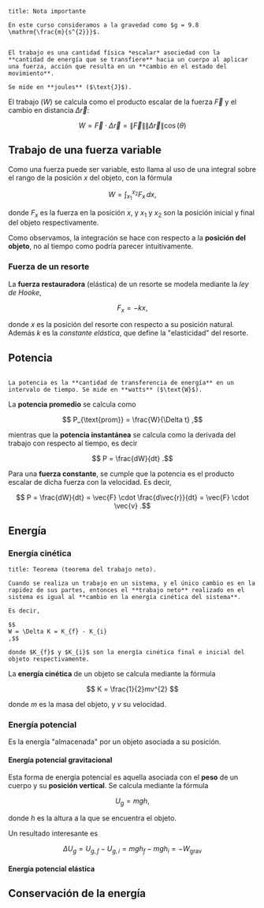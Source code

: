 ```ad-important
title: Nota importante

En este curso consideramos a la gravedad como $g = 9.8 \mathrm{\frac{m}{s^{2}}}$.

```

```ad-definition

El trabajo es una cantidad física *escalar* asociedad con la **cantidad de energía que se transfiere** hacia un cuerpo al aplicar una fuerza, acción que resulta en un **cambio en el estado del movimiento**.

Se mide en **joules** ($\text{J}$).

```

El trabajo ($W$) se calcula como el producto escalar de la fuerza $\vec{F}$ y el cambio en distancia $\Delta \vec{r}$:

$$
W = \vec{F} \cdot \Delta \vec{r} = \lVert \vec{F} \rVert \lVert \Delta \vec{r} \rVert \cos(\theta)
$$

## Trabajo de una fuerza variable

Como una fuerza puede ser variable, esto llama al uso de una integral sobre el rango de la posición $x$ del objeto, con la fórmula

$$
W = \int_{x_{1}}^{x_{2}} F_{x} \, dx
,$$

donde $F_{x}$ es la fuerza en la posición $x$, y $x_{1}$ y $x_{2}$ son la posición inicial y final del objeto respectivamente.

Como observamos, la integración se hace con respecto a la **posición del objeto**, no al tiempo como podría parecer intuitivamente.

### Fuerza de un resorte

La **fuerza restauradora** (elástica) de un resorte se modela mediante la *ley de Hooke*,

$$
F_{x} = -kx
,$$

donde $x$ es la posición del resorte con respecto a su posición natural. Además $k$ es la *constante elástica*, que define la "elasticidad" del resorte.

## Potencia

```ad-definition

La potencia es la **cantidad de transferencia de energía** en un intervalo de tiempo. Se mide en **watts** ($\text{W}$).

```

La **potencia promedio** se calcula como

$$
P_{\text{prom}} = \frac{W}{\Delta t}
,$$

mientras que la **potencia instantánea** se calcula como la derivada del trabajo con respecto al tiempo, es decir

$$
P = \frac{dW}{dt}
.$$

Para una **fuerza constante**, se cumple que la potencia es el producto escalar de dicha fuerza con la velocidad. Es decir,

$$
P = \frac{dW}{dt} = \vec{F} \cdot \frac{d\vec{r}}{dt} = \vec{F} \cdot \vec{v}
.$$

## Energía

### Energía cinética

```ad-theorem
title: Teorema (teorema del trabajo neto).

Cuando se realiza un trabajo en un sistema, y el único cambio es en la rapidez de sus partes, entonces el **trabajo neto** realizado en el sistema es igual al **cambio en la energía cinética del sistema**.

Es decir,

$$
W = \Delta K = K_{f} - K_{i}
,$$

donde $K_{f}$ y $K_{i}$ son la energía cinética final e inicial del objeto respectivamente.

```

La **energía cinética** de un objeto se calcula mediante la fórmula

$$
K = \frac{1}{2}mv^{2}
$$

donde $m$ es la masa del objeto, y $v$ su velocidad.

### Energía potencial

Es la energía "almacenada" por un objeto asociada a su posición.

#### Energía potencial gravitacional

Esta forma de energía potencial es aquella asociada con el **peso** de un cuerpo y su **posición vertical**. Se calcula mediante la fórmula

$$
U_{g} = mgh
,$$

donde $h$ es la altura a la que se encuentra el objeto.

Un resultado interesante es

$$
\Delta U_{g} = U_{g,f} - U_{g,i} = mgh_{f} - mgh_{i} = -W_{\text{grav}}
$$

#### Energía potencial elástica

## Conservación de la energía
